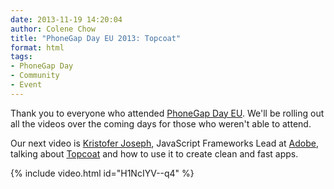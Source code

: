 ```yaml
---
date: 2013-11-19 14:20:04
author: Colene Chow
title: "PhoneGap Day EU 2013: Topcoat"
format: html
tags:
- PhoneGap Day
- Community
- Event
---
```


Thank you to everyone who attended [PhoneGap Day EU](http://pgday.phonegap.com/eu2013). We'll be rolling out all the videos over the coming days for those who weren't able to attend.

Our next video is [Kristofer Joseph](http://twitter.com/dam), JavaScript Frameworks Lead at [Adobe](http://adobe.com), talking about [Topcoat](http://topcoat.io) and how to use it to create clean and fast apps.

{% include video.html id="H1NcIYV--q4" %}
